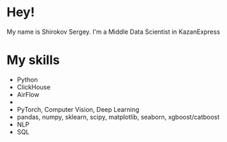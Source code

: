 # Hey!
My name is Shirokov Sergey.  I'm a Middle Data Scientist in KazanExpress

# My skills
<ul>
  <li>Python</li>
  <li>ClickHouse</li>
  <li>AirFlow<li>
  <li>PyTorch, Computer Vision, Deep Learning</li>
  <li>pandas, numpy, sklearn, scipy, matplotlib, seaborn, xgboost/catboost</li>
  <li>NLP</li>
  <li>SQL</li>
  </ul>
  
